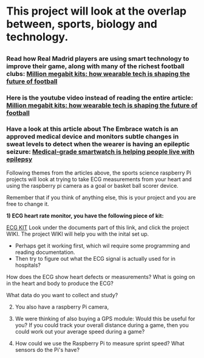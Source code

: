 # This project will look at the overlap between, sports, biology and technology. 

## 

### Read how Real Madrid players are using smart technology to improve their game, along with many of the richest football clubs: [Million megabit kits: how wearable tech is shaping the future of football](http://www.wired.co.uk/article/real-madrid-wearable-tech-shaping-football-future)

### Here is the youtube video instead of reading the entire article: [Million megabit kits: how wearable tech is shaping the future of football](https://www.youtube.com/watch?v=xFf_A0MeedU)

### Have a look at this article about The Embrace watch is an approved medical device and monitors subtle changes in sweat levels to detect when the wearer is having an epileptic seizure: [Medical-grade smartwatch is helping people live with epilepsy](http://www.wired.co.uk/article/empatica-embrace-epilepsy-wearable-medical-device)

Following themes from the articles above, the sports science raspberry Pi projects will look at trying to take ECG measurements from your heart and using the raspberry pi camera as a goal or basket ball scorer device. 

Remember that if you think of anything else, this is your project and you are free to change it. 

**1) ECG heart rate monitor, you have the following piece of kit:**

[ECG KIT](https://thepihut.com/products/gravity-analog-heart-rate-monitor-sensor-ecg-for-arduino) Look under the documents part of this link, and click the project WIKI. The project WIKI will help you with the inital set up. 

* Perhaps get it working first, which wil require some programming and reading documentation. 
* Then try to figure out what the ECG signal is actually used for in hospitals?

How does the ECG show heart defects or measurements? What is going on in the heart and body to produce the ECG? 

What data do you want to collect and study? 

2) You also have a raspberry Pi camera, 



3) We were thinking of also buying a GPS module: Would this be useful for you? If you could track your overall distance during a game, then you could work out your average speed during a game? 

4) How could we use the Raspberry Pi to measure sprint speed? What sensors do the Pi's have? 



